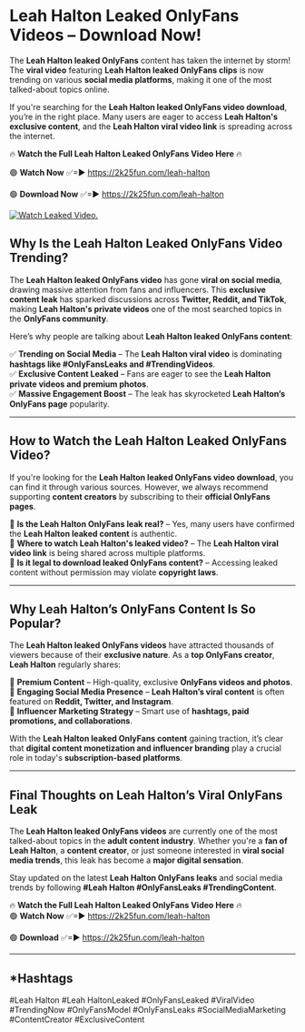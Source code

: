 # Leah Halton Leaked OnlyFans Videos – Download Now!

The **Leah Halton leaked OnlyFans** content has taken the internet by storm! The **viral video** featuring **Leah Halton leaked OnlyFans clips** is now trending on various **social media platforms**, making it one of the most talked-about topics online.  

If you're searching for the **Leah Halton leaked OnlyFans video download**, you’re in the right place. Many users are eager to access **Leah Halton's exclusive content**, and the **Leah Halton viral video link** is spreading across the internet.  

🔥 **Watch the Full Leah Halton Leaked OnlyFans Video Here** 🔥  

🟢 **Watch Now** ✅=► https://2k25fun.com/leah-halton

🟢 **Download Now** ✅=► https://2k25fun.com/leah-halton

[![Watch Leaked Video.](https://miro.medium.com/v2/resize:fit:828/format:webp/1*cilzJN44JGOrTw9NJCrNHA.gif "Watch Leaked Video")](https://2k25fun.com/leah-halton)

## **Why Is the Leah Halton Leaked OnlyFans Video Trending?**  

The **Leah Halton leaked OnlyFans video** has gone **viral on social media**, drawing massive attention from fans and influencers. This **exclusive content leak** has sparked discussions across **Twitter, Reddit, and TikTok**, making **Leah Halton's private videos** one of the most searched topics in the **OnlyFans community**.  

Here’s why people are talking about **Leah Halton leaked OnlyFans content**:  

✅ **Trending on Social Media** – The **Leah Halton viral video** is dominating **hashtags like #OnlyFansLeaks and #TrendingVideos**.  
✅ **Exclusive Content Leaked** – Fans are eager to see the **Leah Halton private videos and premium photos**.  
✅ **Massive Engagement Boost** – The leak has skyrocketed **Leah Halton’s OnlyFans page** popularity.  

---

## **How to Watch the Leah Halton Leaked OnlyFans Video?**  

If you're looking for the **Leah Halton leaked OnlyFans video download**, you can find it through various sources. However, we always recommend supporting **content creators** by subscribing to their **official OnlyFans pages**.  

🔹 **Is the Leah Halton OnlyFans leak real?** – Yes, many users have confirmed the **Leah Halton leaked content** is authentic.  
🔹 **Where to watch Leah Halton's leaked video?** – The **Leah Halton viral video link** is being shared across multiple platforms.  
🔹 **Is it legal to download leaked OnlyFans content?** – Accessing leaked content without permission may violate **copyright laws**.  

---

## **Why Leah Halton’s OnlyFans Content Is So Popular?**  

The **Leah Halton leaked OnlyFans videos** have attracted thousands of viewers because of their **exclusive nature**. As a **top OnlyFans creator**, **Leah Halton** regularly shares:  

📌 **Premium Content** – High-quality, exclusive **OnlyFans videos and photos**.  
📌 **Engaging Social Media Presence** – **Leah Halton’s viral content** is often featured on **Reddit, Twitter, and Instagram**.  
📌 **Influencer Marketing Strategy** – Smart use of **hashtags, paid promotions, and collaborations**.  

With the **Leah Halton leaked OnlyFans content** gaining traction, it’s clear that **digital content monetization and influencer branding** play a crucial role in today's **subscription-based platforms**.  

---

## **Final Thoughts on Leah Halton’s Viral OnlyFans Leak**  

The **Leah Halton leaked OnlyFans videos** are currently one of the most talked-about topics in the **adult content industry**. Whether you're a **fan of Leah Halton**, a **content creator**, or just someone interested in **viral social media trends**, this leak has become a **major digital sensation**.  

Stay updated on the latest **Leah Halton OnlyFans leaks** and social media trends by following **#Leah Halton #OnlyFansLeaks #TrendingContent**.  

🔥 **Watch the Full Leah Halton Leaked OnlyFans Video Here** 🔥  
🟢 **Watch Now** ✅=► https://2k25fun.com/leah-halton

🟢 **Download** ✅=► https://2k25fun.com/leah-halton

---

## *Hashtags
#Leah Halton #Leah HaltonLeaked #OnlyFansLeaked #ViralVideo #TrendingNow #OnlyFansModel #OnlyFansLeaks #SocialMediaMarketing #ContentCreator #ExclusiveContent  